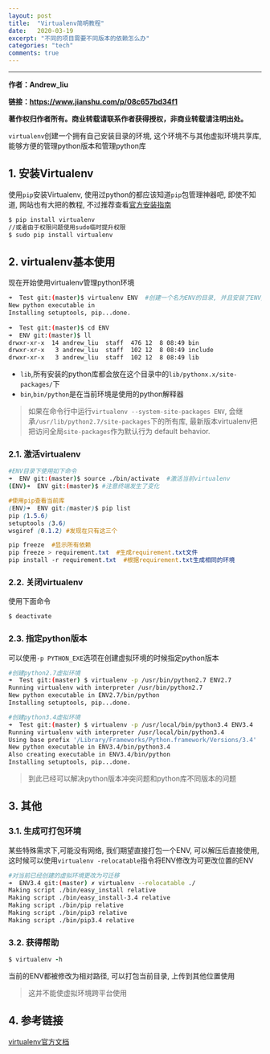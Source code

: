 ```yaml
---
layout: post
title:  "Virtualenv简明教程"
date:   2020-03-19
excerpt: "不同的项目需要不同版本的依赖怎么办"
categories: "tech"
comments: true
---
```


---

**作者：Andrew_liu**

**链接：https://www.jianshu.com/p/08c657bd34f1**

**著作权归作者所有。商业转载请联系作者获得授权，非商业转载请注明出处。**



`virtualenv`创建一个拥有自己安装目录的环境, 这个环境不与其他虚拟环境共享库, 能够方便的管理python版本和管理python库

## 1. 安装Virtualenv

使用`pip`安装Virtualenv, 使用过python的都应该知道`pip`包管理神器吧, 即使不知道, 网站也有大把的教程, 不过推荐查看[官方安装指南](https://link.jianshu.com?t=https://pip.pypa.io/en/latest/installing.html)

```bash
$ pip install virtualenv
//或者由于权限问题使用sudo临时提升权限
$ sudo pip install virtualenv
```

## 2. virtualenv基本使用

现在开始使用virtualenv管理python环境

```bash
➜  Test git:(master)$ virtualenv ENV  #创建一个名为ENV的目录, 并且安装了ENV/bin/python, 创建了lib,include,bin目录,安装了pip
New python executable in 
Installing setuptools, pip...done.
  
➜  Test git:(master)$ cd ENV
➜  ENV git:(master)$ ll
drwxr-xr-x  14 andrew_liu  staff  476 12  8 08:49 bin
drwxr-xr-x   3 andrew_liu  staff  102 12  8 08:49 include
drwxr-xr-x   3 andrew_liu  staff  102 12  8 08:49 lib
```

- `lib`,所有安装的python库都会放在这个目录中的`lib/pythonx.x/site-packages/`下
- `bin`,`bin/python`是在当前环境是使用的python解释器

> 如果在命令行中运行`virtualenv --system-site-packages ENV`, 会继承`/usr/lib/python2.7/site-packages`下的所有库, 最新版本virtualenv把把访问全局`site-packages`作为默认行为
>  default behavior.

### 2.1. 激活virtualenv



```bash
#ENV目录下使用如下命令
➜  ENV git:(master)$ source ./bin/activate  #激活当前virtualenv
(ENV)➜  ENV git:(master)$ #注意终端发生了变化
```



```css
#使用pip查看当前库
(ENV)➜  ENV git:(master)$ pip list
pip (1.5.6)
setuptools (3.6)
wsgiref (0.1.2) #发现在只有这三个

pip freeze  #显示所有依赖
pip freeze > requirement.txt  #生成requirement.txt文件
pip install -r requirement.txt  #根据requirement.txt生成相同的环境
```

### 2.2. 关闭virtualenv

使用下面命令

```bash
$ deactivate
```

### 2.3. 指定python版本

可以使用`-p PYTHON_EXE`选项在创建虚拟环境的时候指定python版本

```bash
#创建python2.7虚拟环境
➜  Test git:(master) $ virtualenv -p /usr/bin/python2.7 ENV2.7
Running virtualenv with interpreter /usr/bin/python2.7
New python executable in ENV2.7/bin/python
Installing setuptools, pip...done.
```



```bash
#创建python3.4虚拟环境
➜  Test git:(master) $ virtualenv -p /usr/local/bin/python3.4 ENV3.4
Running virtualenv with interpreter /usr/local/bin/python3.4
Using base prefix '/Library/Frameworks/Python.framework/Versions/3.4'
New python executable in ENV3.4/bin/python3.4
Also creating executable in ENV3.4/bin/python
Installing setuptools, pip...done.
```

> 到此已经可以解决python版本冲突问题和python库不同版本的问题

## 3. 其他

### 3.1. 生成可打包环境

某些特殊需求下,可能没有网络, 我们期望直接打包一个ENV, 可以解压后直接使用, 这时候可以使用`virtualenv -relocatable`指令将ENV修改为可更改位置的ENV



```bash
#对当前已经创建的虚拟环境更改为可迁移
➜  ENV3.4 git:(master) ✗ virtualenv --relocatable ./
Making script ./bin/easy_install relative
Making script ./bin/easy_install-3.4 relative
Making script ./bin/pip relative
Making script ./bin/pip3 relative
Making script ./bin/pip3.4 relative
```

### 3.2. 获得帮助



```ruby
$ virtualenv -h
```

当前的ENV都被修改为相对路径, 可以打包当前目录, 上传到其他位置使用

> 这并不能使虚拟环境跨平台使用

## 4. 参考链接

[virtualenv官方文档](https://link.jianshu.com?t=http://virtualenv.readthedocs.org/en/latest/virtualenv.html)



